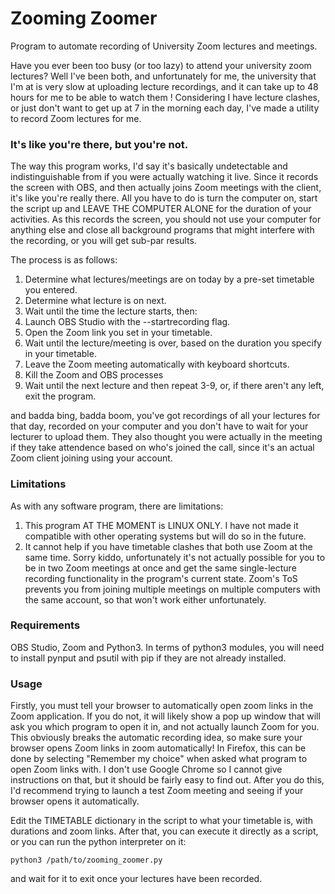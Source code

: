 # Zooming Zoomer
Program to automate recording of University Zoom lectures and meetings.

Have you ever been too busy (or too lazy) to attend your university zoom lectures? Well I've been both, and unfortunately for me, the university that I'm at is
very slow at uploading lecture recordings, and it can take up to 48 hours for me to be able to watch them
! Considering I have lecture clashes, or just don't want to get up at 7 in the morning each day, I've made
a utility to record Zoom lectures for me.

### It's like you're there, but you're not.
The way this program works, I'd say it's basically undetectable and indistinguishable from if you were actually watching it live. Since it records the screen
with OBS, and then actually joins Zoom meetings with the
client, it's like you're really there. All you have to do is turn the computer on, start the script up and LEAVE THE COMPUTER ALONE for the duration of your activities.
As this records the screen, you should not use your computer for anything else and close all background programs that might interfere with the recording, or you will get sub-par results.

The process is as follows:

1. Determine what lectures/meetings are on today by a pre-set timetable you entered.
2. Determine what lecture is on next.
3. Wait until the time the lecture starts, then:
4. Launch OBS Studio with the --startrecording flag.
5. Open the Zoom link you set in your timetable.
6. Wait until the lecture/meeting is over, based on the duration you specify in your timetable.
7. Leave the Zoom meeting automatically with keyboard shortcuts.
8. Kill the Zoom and OBS processes
9. Wait until the next lecture and then repeat 3-9, or, if there aren't any left, exit the program.

and badda bing, badda boom, you've got recordings of all your lectures for that day, recorded on your computer and you don't have to wait for your lecturer to upload
them. They also thought you were actually in the meeting if they take attendence based on who's joined the call, since it's an actual Zoom client joining using your account.

### Limitations
As with any software program, there are limitations:
1. This program AT THE MOMENT is LINUX ONLY. I have not made it compatible with other operating systems but will do so in the future.
2. It cannot help if you have timetable clashes that both use Zoom at the same time. Sorry kiddo, unfortunately it's not actually possible for you
to be in two Zoom meetings at once and get the same single-lecture recording functionality in the program's current state. Zoom's ToS prevents you from
joining multiple meetings on multiple computers with the same account, so that won't work either unfortunately.

### Requirements
OBS Studio, Zoom and Python3. In terms of python3 modules, you will need to install pynput and psutil with pip if they are not already installed.

### Usage
Firstly, you must tell your browser to automatically open zoom links in the Zoom application. If you do not, it will likely show a pop up window that will ask you
which program to open it in, and not actually launch Zoom for you. This obviously breaks the automatic recording idea, so make sure your browser opens Zoom links in zoom automatically! In Firefox, this can be done by selecting "Remember my choice" when asked what program to open Zoom links with. I don't use Google Chrome so I cannot give instructions on that, but it should be fairly easy to find out. After you do this, I'd recommend trying to launch a test Zoom meeting and seeing if your browser opens it automatically.

Edit the TIMETABLE dictionary in the script to what your timetable is, with durations and zoom links. After that, you can execute it directly as a script, or you can run the python interpreter on it:

`
python3 /path/to/zooming_zoomer.py
`

and wait for it to exit once your lectures have been recorded.
